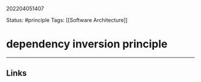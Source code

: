 202204051407

Status: #principle 
Tags: [[Software Architecture]]

# dependency inversion principle





---

## Links

